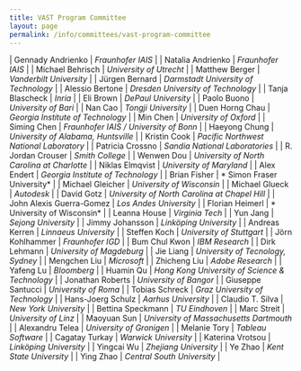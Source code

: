 ```yaml
---
title: VAST Program Committee
layout: page
permalink: /info/committees/vast-program-committee
---
```


| Gennady Andrienko | *Fraunhofer IAIS* |
| Natalia Andrienko | *Fraunhofer IAIS* |
| Michael Behrisch | *University of Utrecht* |
| Matthew Berger | *Vanderbilt University* |
| Jürgen Bernard | *Darmstadt University of Technology* |
| Alessio Bertone | *Dresden University of Technology* |
| Tanja Blascheck | *Inria* |
| Eli Brown | *DePaul University* |
| Paolo Buono | *University of Bari* |
| Nan Cao | *Tongji University* |
| Duen Horng Chau | *Georgia Institute of Technology* |
| Min Chen | *University of Oxford* |
| Siming Chen | *Fraunhofer IAIS / University of Bonn* |
| Haeyong Chung | *University of Alabama, Huntsville* |
| Kristin Cook | *Pacific Northwest National Laboratory* |
| Patricia Crossno | *Sandia National Laboratories* |
| R. Jordan Crouser | *Smith College* |
| Wenwen Dou | *University of North Carolina at Charlotte* |
| Niklas Elmqvist | *University of Maryland* |
| Alex Endert | *Georgia Institute of Technology* |
| Brian Fisher | * Simon Fraser University* |
| Michael Gleicher | *University of Wisconsin* |
| Michael Glueck | *Autodesk* |
| David Gotz | *University  of North Carolina at Chapel Hill* |
| John Alexis Guerra-Gomez | *Los Andes University* |
| Florian Heimerl | * University of Wisconsin* |
| Leanna House | *Virginia Tech* |
| Yun Jang | *Sejong University* |
| Jimmy Johansson | *Linköping University* |
| Andreas Kerren | *Linnaeus University* |
| Steffen Koch | *University of Stuttgart* |
| Jörn Kohlhammer | *Fraunhofer IGD* |
| Bum Chul Kwon | *IBM Research* |
| Dirk Lehmann | *University of Magdeburg* |
| Jie Liang | *University of Tecnology, Sydney* |
| Mengchen Liu | *Microsoft* |
| Zhicheng Liu | *Adobe Research* |
| Yafeng Lu | *Bloomberg* |
| Huamin Qu | *Hong Kong University of Science & Technology* |
| Jonathan Roberts | *University of Bangor* |
| Giuseppe Santucci | *University of Roma* |
| Tobias Schreck | *Graz University of Technology* |
| Hans-Joerg Schulz | *Aarhus University* |
| Claudio T. Silva | *New York University* |
| Bettina Speckmann | *TU Eindhoven* |
| Marc Streit | *University of Linz* |
| Maoyuan Sun | *University of Massachusetts Dartmouth* |
| Alexandru Telea | *University of Gronigen* |
| Melanie Tory | *Tableau Software* |
| Cagatay Turkay | *Warwick University* |
| Katerina Vrotsou | *Linköping University* |
| Yingcai Wu | *Zhejiang University* |
| Ye Zhao | *Kent State University* |
| Ying Zhao | *Central South University* |
